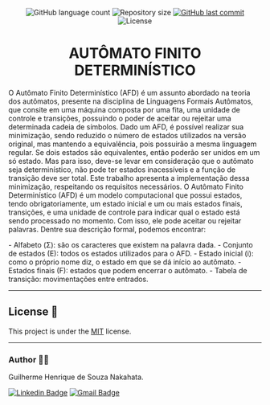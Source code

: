 <p align="center">
  <img alt="GitHub language count" src="https://img.shields.io/github/languages/count/GuilhermeNakahata/MinimizacaoAFD?color=%2304D361">

  <img alt="Repository size" src="https://img.shields.io/github/repo-size/GuilhermeNakahata/MinimizacaoAFD">
	
  <a href="https://github.com/GuilhermeNakahata/BonsaiStyleClassification/commits/master">
    <img alt="GitHub last commit" src="https://img.shields.io/github/last-commit/GuilhermeNakahata/MinimizacaoAFD">
  </a>
    
   <img alt="License" src="https://img.shields.io/badge/license-MIT-brightgreen">
	

<h1 align="center"> AUTÔMATO FINITO DETERMINÍSTICO </h1>

<p aligin="center"> O Autômato Finito Determinístico (AFD) é um assunto abordado na teoria dos autômatos,
presente na disciplina de Linguagens Formais Autômatos, que consite em uma máquina
composta por uma fita, uma unidade de controle e transições, possuindo o poder de aceitar
ou rejeitar uma determinada cadeia de símbolos.
Dado um AFD, é possível realizar sua minimização, sendo reduzido o número de estados
utilizados na versão original, mas mantendo a equivalência, pois possuirão a mesma
linguagem regular. Se dois estados são equivalentes, então poderão ser unidos em um só
estado. Mas para isso, deve-se levar em consideração que o autômato seja determinístico,
não pode ter estados inacessíveis e a função de transição deve ser total.
Este trabalho apresenta a implementação dessa minimização, respeitando os requisitos
necessários.
O Autômato Finito Determinístico (AFD) é um modelo computacional que possui
estados, tendo obrigatoriamente, um estado inicial e um ou mais estados finais,
transições, e uma unidade de controle para indicar qual o estado está sendo processado
no momento. Com isso, ele pode aceitar ou rejeitar palavras. Dentre sua descrição formal, podemos encontrar:  </p>
- Alfabeto (Σ): são os caracteres que existem na palavra dada.
- Conjunto de estados (E): todos os estados utilizados para o AFD.
- Estado inicial (i): como o próprio nome diz, o estado em que se dá início ao autômato.
- Estados finais (F): estados que podem encerrar o autômato.
- Tabela de transição: movimentações entre entrados.

---

## License 📝

This project is under the [MIT](./LICENSE) license.
	
---
	
### Author :technologist:

Guilherme Henrique de Souza Nakahata.

[![Linkedin Badge](https://img.shields.io/badge/-GuilhermeNakahata-blue?style=flat-square&logo=Linkedin&logoColor=white)](https://www.linkedin.com/in/guilherme-henrique-de-souza-nakahata-637459187/) 
[![Gmail Badge](https://img.shields.io/badge/-guilhermenakahata@gmail.com-c14438?style=flat-square&logo=Gmail&logoColor=white)](mailto:GuilhermeNakahata@gmail.com)
